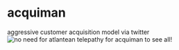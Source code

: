 # acquiman
aggressive customer acquisition model via twitter
![no need for atlantean telepathy for acquiman to see all!](http://static1.comicvine.com/uploads/original/10/100439/2506703-tumblr_lvthmxokc21qko4x4o1_500.gif)